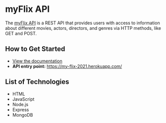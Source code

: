 # myFlix API
The [myFlix API](https://my-flix-2021.herokuapp.com/) is a REST API that provides users with access to information about different
movies, actors, directors, and genres via HTTP methods, like GET and POST.

## How to Get Started
- [View the documentation](https://my-flix-2021.herokuapp.com/docs/index.html) 
- **API entry point:** https://my-flix-2021.herokuapp.com/

## List of Technologies
- HTML
- JavaScript
- Node.js
- Express
- MongoDB

